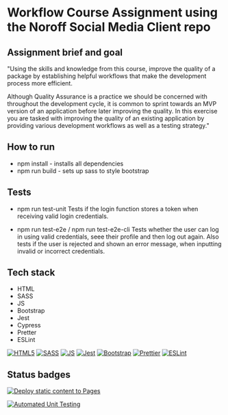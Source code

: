 # Workflow Course Assignment using the Noroff Social Media Client repo

## Assignment brief and goal

"Using the skills and knowledge from this course, improve the quality of a package by establishing helpful workflows that make the development process more efficient.

Although Quality Assurance is a practice we should be concerned with throughout the development cycle, it is common to sprint towards an MVP version of an application before later improving the quality. In this exercise you are tasked with improving the quality of an existing application by providing various development workflows as well as a testing strategy."

## How to run

- npm install - installs all dependencies
- npm run build - sets up sass to style bootstrap

## Tests

- npm run test-unit
Tests if the login function stores a token when receiving valid login credentials.

- npm run test-e2e / npm run test-e2e-cli
Tests whether the user can log in using valid credentials, seee their profile and then log out again. Also tests if the user is rejected and shown an error message, when inputting invalid or incorrect credentials.

## Tech stack

* HTML
* SASS
* JS
* Bootstrap
* Jest
* Cypress
* Pretter
* ESLint

[![HTML5](https://img.shields.io/badge/HTML5-CSS3-JavaScript-e34f26.svg)](https://html5.org/)
[![SASS](https://img.shields.io/badge/SASS-CSS3-JavaScript-e34f26.svg)](https://sass-lang.com/)
[![JS](https://img.shields.io/badge/JS-JavaScript-yellow.svg)](https://javascript.com/)
[![Jest](https://img.shields.io/badge/Jest-Testing-yellow.svg)](https://jestjs.io/)
[![Bootstrap](https://img.shields.io/badge/Bootstrap-CSS-563d7c.svg)](https://getbootstrap.com/)
[![Prettier](https://img.shields.io/badge/Prettier-code%20formatter-pink.svg)](https://prettier.io/)
[![ESLint](https://img.shields.io/badge/ESLint-code%20linter-brightgreen.svg)](https://eslint.org/)

## Status badges

[![Deploy static content to Pages](https://github.com/mhaarseth/noroff-social-media-client/actions/workflows/pages.yml/badge.svg)](https://github.com/mhaarseth/noroff-social-media-client/actions/workflows/pages.yml)

[![Automated Unit Testing](https://github.com/mhaarseth/noroff-social-media-client/actions/workflows/unit-tests.yml/badge.svg?branch=workflow)](https://github.com/mhaarseth/noroff-social-media-client/actions/workflows/unit-tests.yml)